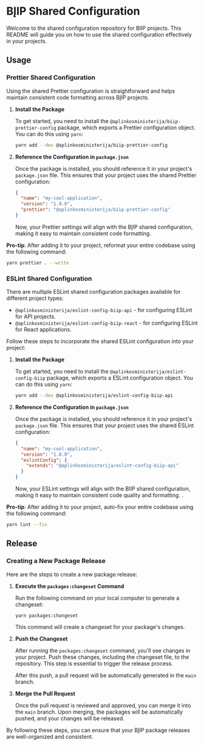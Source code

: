 # BĮIP Shared Configuration

Welcome to the shared configuration repository for BIIP projects. This README will guide you on how to use the shared
configuration effectively in your projects.

## Usage

### Prettier Shared Configuration

Using the shared Prettier configuration is straightforward and helps maintain consistent code formatting across BĮIP
projects.

1. **Install the Package**

   To get started, you need to install the `@aplinkosministerija/biip-prettier-config` package, which exports a Prettier
   configuration object. You can do this using `yarn`:

   ```bash
   yarn add --dev @aplinkosministerija/biip-prettier-config
   ```

2. **Reference the Configuration in `package.json`**

   Once the package is installed, you should reference it in your project's `package.json` file. This ensures that your
   project uses the shared Prettier configuration:

   ```json
   {
     "name": "my-cool-application",
     "version": "1.0.0",
     "prettier": "@aplinkosministerija/biip-prettier-config"
   }
   ```

   Now, your Prettier settings will align with the BĮIP shared configuration, making it easy to maintain consistent code
   formatting.

**Pro-tip**: After adding it to your project, reformat your entire codebase using the following command:

```bash
yarn prettier . --write
```

### ESLint Shared Configuration

There are multiple ESLint shared configuration packages available for different project types:

- `@aplinkosministerija/eslint-config-biip-api` - for configuring ESLint for API projects.
- `@aplinkosministerija/eslint-config-biip-react` - for configuring ESLint for React applications.

Follow these steps to incorporate the shared ESLint configuration into your project:

1. **Install the Package**

   To get started, you need to install the `@aplinkosministerija/eslint-config-biip` package, which exports a ESLint
   configuration object. You can do this using `yarn`:

   ```bash
   yarn add --dev @aplinkosministerija/eslint-config-biip-api
   ```

2. **Reference the Configuration in `package.json`**

   Once the package is installed, you should reference it in your project's `package.json` file. This ensures that your
   project uses the shared ESLint configuration:

   ```json
   {
     "name": "my-cool-application",
     "version": "1.0.0",
     "eslintConfig": {
       "extends": "@aplinkosministerija/eslint-config-biip-api"
     }
   }
   ```

   Now, your ESLint settings will align with the BIIP shared configuration, making it easy to maintain consistent code
   quality and formatting. .

**Pro-tip**: After adding it to your project, auto-fix your entire codebase using the following command:

```bash
yarn lint --fix
```

## Release

### Creating a New Package Release

Here are the steps to create a new package release:

1. **Execute the `packages:changeset` Command**

   Run the following command on your local computer to generate a changeset:

   ```bash
   yarn packages:changeset
   ```

   This command will create a changeset for your package's changes.

2. **Push the Changeset**

   After running the `packages:changeset` command, you'll see changes in your project. Push these changes, including the
   changeset file, to the repository. This step is essential to trigger the release process.

   After this push, a pull request will be automatically generated in the `main` branch.

3. **Merge the Pull Request**

   Once the pull request is reviewed and approved, you can merge it into the `main` branch. Upon merging, the packages
   will be automatically pushed, and your changes will be released.

By following these steps, you can ensure that your BĮIP package releases are well-organized and consistent.
